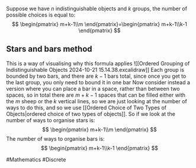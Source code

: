  Suppose we have $n$ indistinguishable objects and $k$ groups, the number of possible choices is equal to:
$$
\begin{pmatrix}
m+k-1\\m
\end{pmatrix}=\begin{pmatrix}
m+k-1\\k-1
\end{pmatrix}
$$
## Stars and bars method
This is a way of visualising why this formula applies
![[Ordered Grouping of Indistinguishable Objects 2024-10-21 15.14.38.excalidraw]]
Each group is bounded by two bars, and there are $k-1$ bars total, since once you get to the last group, you only need to bound it in one bar
Now consider instead a version where you can place a bar in a space, rather than between two spaces, so in total there are $m+k-1$ spaces that can be filled either with the $m$ sheep or the $k$ vertical lines, so we are just looking at the number of ways to do this, and so we use [[Ordered Choice of Two Types of Objects|ordered choice of two types of objects]]. So if we look at the number of ways to organise stars is:
$$
\begin{pmatrix}
m+k-1\\m
\end{pmatrix}
$$
The number of ways to organise bars is:
$$
\begin{pmatrix}
m+k-1\\k-1
\end{pmatrix}
$$

#Mathematics #Discrete 
